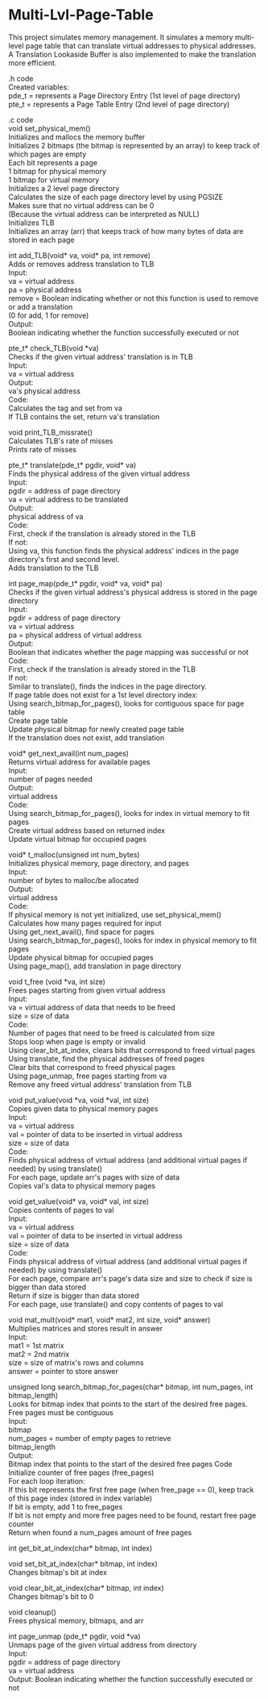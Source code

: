 # Multi-Lvl-Page-Table
This project simulates memory management. It simulates a memory multi-level page table that can translate virtual addresses to physical addresses. A Translation Lookaside Buffer is also implemented to make the translation more efficient.




.h code  
Created variables:  
	pde_t = represents a Page Directory Entry (1st level of page directory)  
	pte_t = represents a Page Table Entry (2nd level of page directory)  




.c code  
void set_physical_mem()  
	Initializes and mallocs the memory buffer  
	Initializes 2 bitmaps (the bitmap is represented by an array) to keep track of which pages are empty  
		Each bit represents a page  
		1 bitmap for physical memory  
		1 bitmap for virtual memory  
	Initializes a 2 level page directory  
		Calculates the size of each page directory level by using PGSIZE  
		Makes sure that no virtual address can be 0  
			(Because the virtual address can be interpreted as NULL)  
	Initializes TLB  
	Initializes an array (arr) that keeps track of how many bytes of data are stored in each page  



int add_TLB(void* va, void* pa, int remove)  
	Adds or removes address translation to TLB  
	Input:  
		va = virtual address  
		pa = physical address  
		remove = Boolean indicating whether or not this function is used to remove or add a translation  
			(0 for add, 1 for remove)  
	Output:  
		Boolean indicating whether the function successfully executed or not  



pte_t* check_TLB(void *va)  
	Checks if the given virtual address' translation is in TLB  
	Input:  
		va = virtual address  
	Output:  
		va's physical address  
  	Code:  
	Calculates the tag and set from va  
	If TLB contains the set, return va's translation  



void print_TLB_missrate()  
	Calculates TLB's rate of misses  
	Prints rate of misses  



pte_t* translate(pde_t* pgdir, void* va)  
	Finds the physical address of the given virtual address  
	Input:  
		pgdir = address of page directory  
		va = virtual address to be translated  
	Output:  
		physical address of va  
  	Code:  
	First, check if the translation is already stored in the TLB  
	If not:  
	Using va, this function finds the physical address' indices in the page directory's first and second level.  
	Adds translation to the TLB  



int page_map(pde_t* pgdir, void* va, void* pa)  
	Checks if the given virtual address's physical address is stored in the page directory  
	Input:  
		pgdir = address of page directory  
		va = virtual address  
		pa = physical address of virtual address  
	Output:  
		Boolean that indicates whether the page mapping was successful or not  
  	Code:  
	First, check if the translation is already stored in the TLB  
	If not:  
	Similar to translate(), finds the indices in the page directory.  
	If page table does not exist for a 1st level directory index:  
		Using search_bitmap_for_pages(), looks for contiguous space for page table  
		Create page table  
		Update physical bitmap for newly created page table  
	If the translation does not exist, add translation  



void* get_next_avail(int num_pages)  
	Returns virtual address for available pages  
	Input:  
		number of pages needed  
	Output:  
		virtual address  
  	Code:  
	Using search_bitmap_for_pages(), looks for index in virtual memory to fit pages  
	Create virtual address based on returned index  
	Update virtual bitmap for occupied pages  
	


void* t_malloc(unsigned int num_bytes)  
	Initializes physical memory, page directory, and pages  
	Input:  
		number of bytes to malloc/be allocated  
	Output:  
		virtual address  
  	Code:  
	If physical memory is not yet initialized, use set_physical_mem()  
	Calculates how many pages required for input  
	Using get_next_avail(), find space for pages  
	Using search_bitmap_for_pages(), looks for index in physical memory to fit pages  
	Update physical bitmap for occupied pages  
	Using page_map(), add translation in page directory  



void t_free (void *va, int size)  
	Frees pages starting from given virtual address  
	Input:  
		va = virtual address of data that needs to be freed  
		size = size of data  
  	Code:  
	Number of pages that need to be freed is calculated from size  
	Stops loop when page is empty or invalid  
	Using clear_bit_at_index, clears bits that correspond to freed virtual pages  
	Using translate, find the physical addresses of freed pages  
	Clear bits that correspond to freed physical pages  
	Using page_unmap, free pages starting from va  
	Remove any freed virtual address' translation from TLB  



void put_value(void *va, void *val, int size)  
	Copies given data to physical memory pages  
	Input:  
		va = virtual address  
		val = pointer of data to be inserted in virtual address  
		size = size of data  
  	Code:  
	Finds physical address of virtual address (and additional virtual pages if needed) by using translate()  
	For each page, update arr's pages with size of data  
	Copies val's data to physical memory pages  



void get_value(void* va, void* val, int size)  
	Copies contents of pages to val  
	Input:  
		va = virtual address  
		val = pointer of data to be inserted in virtual address  
		size = size of data  
  	Code:  
	Finds physical address of virtual address (and additional virtual pages if needed) by using translate()  
	For each page, compare arr's page's data size and size to check if size is bigger than data stored  
		Return if size is bigger than data stored  
	For each page, use translate() and copy contents of pages to val  



void mat_mult(void* mat1, void* mat2, int size, void* answer)  
	Multiplies matrices and stores result in answer  
	Input:  
		mat1 = 1st matrix  
		mat2 = 2nd matrix  
		size = size of matrix's rows and columns  
		answer = pointer to store answer  



unsigned long search_bitmap_for_pages(char* bitmap, int num_pages, int bitmap_length)  
	Looks for bitmap index that points to the start of the desired free pages. Free pages must be contiguous  
	Input:  
		bitmap  
		num_pages = number of empty pages to retrieve  
		bitmap_length  
	Output:  
		Bitmap index that points to the start of the desired free pages 
  	Code  
	Initialize counter of free pages (free_pages)  
	For each loop iteration:  
		If this bit represents the first free page (when free_page == 0), keep track of this page index (stored in index variable)  
		If bit is empty, add 1 to free_pages  
		If bit is not empty and more free pages need to be found, restart free page counter  
		Return when found a num_pages amount of free pages  



int get_bit_at_index(char* bitmap, int index)  



void set_bit_at_index(char* bitmap, int index)  
	Changes bitmap's bit at index



void clear_bit_at_index(char* bitmap, int index)  
	Changes bitmap's bit to 0  



void cleanup()  
	Frees physical memory, bitmaps, and arr  



int page_unmap (pde_t* pgdir, void *va)  
	Unmaps page of the given virtual address from directory  
	Input:  
		pgdir = address of page directory  
		va = virtual address  
	Output: Boolean indicating whether the function successfully executed or not  
